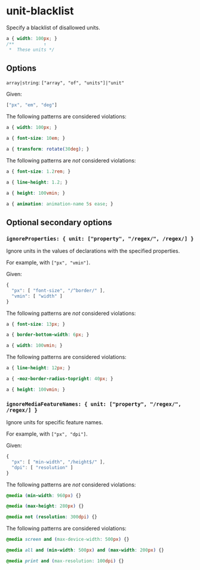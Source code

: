 # unit-blacklist

Specify a blacklist of disallowed units.

```css
a { width: 100px; }
/**           ↑
 *  These units */
```

## Options

`array|string`: `["array", "of", "units"]|"unit"`

Given:

```js
["px", "em", "deg"]
```

The following patterns are considered violations:

```css
a { width: 100px; }
```

```css
a { font-size: 10em; }
```

```css
a { transform: rotate(30deg); }
```

The following patterns are *not* considered violations:

```css
a { font-size: 1.2rem; }
```

```css
a { line-height: 1.2; }
```

```css
a { height: 100vmin; }
```

```css
a { animation: animation-name 5s ease; }
```

## Optional secondary options

### `ignoreProperties: { unit: ["property", "/regex/", /regex/] }`

Ignore units in the values of declarations with the specified properties.

For example, with `["px", "vmin"]`.

Given:

```js
{
  "px": [ "font-size", "/^border/" ],
  "vmin": [ "width" ]  
}
```

The following patterns are *not* considered violations:

```css
a { font-size: 13px; }
```

```css
a { border-bottom-width: 6px; }
```

```css
a { width: 100vmin; }
```

The following patterns are considered violations:

```css
a { line-height: 12px; }
```

```css
a { -moz-border-radius-topright: 40px; }
```

```css
a { height: 100vmin; }
```

### `ignoreMediaFeatureNames: { unit: ["property", "/regex/", /regex/] }`

Ignore units for specific feature names.

For example, with `["px", "dpi"]`.

Given:

```js
{
  "px": [ "min-width", "/height$/" ],
  "dpi": [ "resolution" ]  
}
```

The following patterns are *not* considered violations:

```css
@media (min-width: 960px) {}
```

```css
@media (max-height: 280px) {}
```

```css
@media not (resolution: 300dpi) {}
```

The following patterns are considered violations:

```css
@media screen and (max-device-width: 500px) {}
```

```css
@media all and (min-width: 500px) and (max-width: 200px) {}
```

```css
@media print and (max-resolution: 100dpi) {}
```
